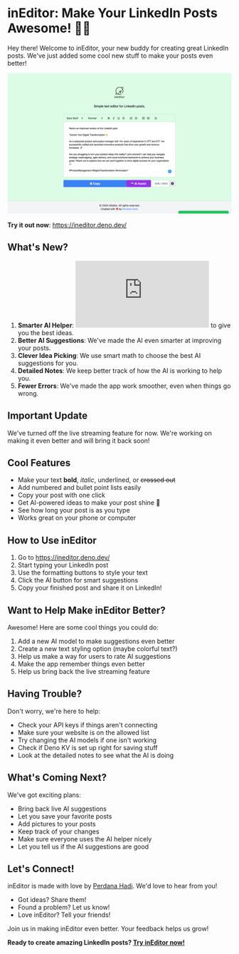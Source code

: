 # inEditor: Make Your LinkedIn Posts Awesome! 🌟📝

Hey there! Welcome to inEditor, your new buddy for creating great LinkedIn posts. We've just added some cool new stuff to make your posts even better!

![See inEditor in action](https://github.com/ceroberoz/inEditor/blob/meong/capture.png "inEditor - Latest Version")

**Try it out now**: https://ineditor.deno.dev/

## What's New?

1. **Smarter AI Helper**: ![Our AI now uses multiple smart models](https://github.com/ceroberoz/inEditor/blob/meong/AI-ASSIST-FAQ.md) to give you the best ideas.
2. **Better AI Suggestions**: We've made the AI even smarter at improving your posts.
3. **Clever Idea Picking**: We use smart math to choose the best AI suggestions for you.
4. **Detailed Notes**: We keep better track of how the AI is working to help you.
5. **Fewer Errors**: We've made the app work smoother, even when things go wrong.

## Important Update

We've turned off the live streaming feature for now. We're working on making it even better and will bring it back soon!

## Cool Features

- Make your text **bold**, *italic*, underlined, or ~~crossed out~~
- Add numbered and bullet point lists easily
- Copy your post with one click
- Get AI-powered ideas to make your post shine 🤖
- See how long your post is as you type
- Works great on your phone or computer

## How to Use inEditor

1. Go to https://ineditor.deno.dev/
2. Start typing your LinkedIn post
3. Use the formatting buttons to style your text
4. Click the AI button for smart suggestions
5. Copy your finished post and share it on LinkedIn!

## Want to Help Make inEditor Better?

Awesome! Here are some cool things you could do:

1. Add a new AI model to make suggestions even better
2. Create a new text styling option (maybe colorful text?)
3. Help us make a way for users to rate AI suggestions
4. Make the app remember things even better
5. Help us bring back the live streaming feature

## Having Trouble?

Don't worry, we're here to help:

- Check your API keys if things aren't connecting
- Make sure your website is on the allowed list
- Try changing the AI models if one isn't working
- Check if Deno KV is set up right for saving stuff
- Look at the detailed notes to see what the AI is doing

## What's Coming Next?

We've got exciting plans:

- Bring back live AI suggestions
- Let you save your favorite posts
- Add pictures to your posts
- Keep track of your changes
- Make sure everyone uses the AI helper nicely
- Let you tell us if the AI suggestions are good

## Let's Connect!

inEditor is made with love by [Perdana Hadi](https://github.com/ceroberoz). We'd love to hear from you!

- Got ideas? Share them!
- Found a problem? Let us know!
- Love inEditor? Tell your friends!

Join us in making inEditor even better. Your feedback helps us grow!

**Ready to create amazing LinkedIn posts? [Try inEditor now!](https://ineditor.deno.dev/)**
